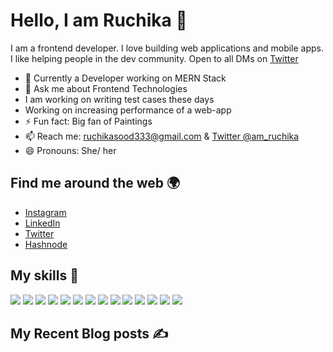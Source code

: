 # Hello, I am Ruchika 👋

<!-- ![](https://raw.githubusercontent.com/saviomartin/saviomartin/main/github-banner%20(1).png)
 -->
 
I am a frontend developer. I love building  web applications and mobile apps. I like helping people in the dev community. Open to all DMs on [Twitter](https://twitter.com/am_ruchika)

- 🔭 Currently a Developer working on MERN Stack
- 💬 Ask me about Frontend Technologies
- I am working on writing test cases these days
- Working on increasing performance of a web-app
- ⚡ Fun fact: Big fan of Paintings
- 📫 Reach me: [ruchikasood333@gmail.com](mailto:ruchikasood333@gmail.com) & [Twitter @am_ruchika](https://twitter.com/am_ruchika)
- 😄 Pronouns: She/ her

## Find me around the web 🌍

- [Instagram](https://www.instagram.com/ruchikasood.3/)
- [LinkedIn](https://www.linkedin.com/in/ruchika-sood-0470a799/)
- [Twitter](https://twitter.com/am_ruchika)
- [Hashnode](https://hashnode.com/@RuchikaSood)

## My skills 🚀

![](https://img.shields.io/badge/HTML5-E34F26?style=for-the-badge&logo=html5&logoColor=white)
![](https://img.shields.io/badge/JavaScript-F7DF1E?style=for-the-badge&logo=javascript&logoColor=black)
![](https://img.shields.io/badge/Node.js-43853D?style=for-the-badge&logo=node.js&logoColor=white)
![](https://img.shields.io/badge/CSS3-1572B6?style=for-the-badge&logo=css3&logoColor=white)
![](https://img.shields.io/badge/Sass-CC6699?style=for-the-badge&logo=sass&logoColor=white)
![](https://img.shields.io/badge/Markdown-000000?style=for-the-badge&logo=markdown&logoColor=white)
![](https://img.shields.io/badge/React-20232A?style=for-the-badge&logo=react&logoColor=61DAFB)
![](https://img.shields.io/badge/Tailwind_CSS-38B2AC?style=for-the-badge&logo=tailwind-css&logoColor=white)
![](https://img.shields.io/badge/Bootstrap-563D7C?style=for-the-badge&logo=bootstrap&logoColor=white)
![](https://img.shields.io/badge/Material--UI-0081CB?style=for-the-badge&logo=material-ui&logoColor=white)
![](https://img.shields.io/badge/Redux-593D88?style=for-the-badge&logo=redux&logoColor=white)
![](https://img.shields.io/badge/Netlify-00C7B7?style=for-the-badge&logo=netlify&logoColor=white)
![](https://img.shields.io/badge/Heroku-430098?style=for-the-badge&logo=heroku&logoColor=white)
![](https://img.shields.io/badge/figma-0AC97F?style=for-the-badge&logo=figma&logoColor=white)


## My Recent Blog posts ✍️

<!-- BLOG-POST-LIST:START -->
<!-- - [Introducing Styler - The Next Generation CSS Builder in the Web for your Hashnode Blog ✨️](https://saviomartin.com/styler) -->
<!-- - [Introducing Slickr - The most powerful Cover Image generator for your Hashnode blog ✨️](https://saviomartin.com/introducing-slickr-the-most-powerful-cover-image- -->
<!-- BLOG-POST-LIST:END -->

<!--END_SECTION:waka-->

<!-- ## My Github Status 🦸 -->

<!-- ![](https://github-readme-stats.vercel.app/api?username=saviomartin&show_icons=true&bg_color=45,fc00ff,00dbde&title_color=fff&text_color=fff) -->

<!-- ## My Github Activity ⚡ -->

<!--START_SECTION:activity-->
<!-- 1. ❗️ Opened issue [#42](https://github.com/Hashnode/support/issues/42) in [Hashnode/support](https://github.com/Hashnode/support)
2. 🎉 Merged PR [#10](https://github.com/saviomartin/codehouse/pull/10) in [saviomartin/codehouse](https://github.com/saviomartin/codehouse)
3. 🗣 Commented on [#10](https://github.com/saviomartin/codehouse/issues/10) in [saviomartin/codehouse](https://github.com/saviomartin/codehouse)
4. 🗣 Commented on [#10](https://github.com/saviomartin/codehouse/issues/10) in [saviomartin/codehouse](https://github.com/saviomartin/codehouse)
5. 🎉 Merged PR [#4](https://github.com/saviomartin/slickr/pull/4) in [saviomartin/slickr](https://github.com/saviomartin/slickr) -->
<!--END_SECTION:activity-->

<!-- ## My Trending Repos 💻 -->
<!-- 
[![](https://github-readme-stats.vercel.app/api/pin/?username=saviomartin&repo=slickr&bg_color=45,fc00ff,00dbde&title_color=fff&text_color=fff)](https://github.com/saviomartin/gradientking)
[![](https://github-readme-stats.vercel.app/api/pin/?username=saviomartin&repo=codehouse&bg_color=45,fc00ff,00dbde&title_color=fff&text_color=fff)](https://github.com/saviomartin/loficlub) -->

